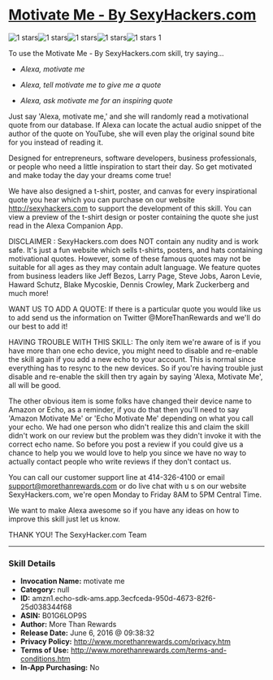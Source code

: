 # [Motivate Me - By SexyHackers.com](http://alexa.amazon.com/#skills/amzn1.echo-sdk-ams.app.3ecfceda-950d-4673-82f6-25d038344f68)
![1 stars](../../images/ic_star_black_18dp_1x.png)![1 stars](../../images/ic_star_border_black_18dp_1x.png)![1 stars](../../images/ic_star_border_black_18dp_1x.png)![1 stars](../../images/ic_star_border_black_18dp_1x.png)![1 stars](../../images/ic_star_border_black_18dp_1x.png) 1

To use the Motivate Me - By SexyHackers.com skill, try saying...

* *Alexa, motivate me*

* *Alexa, tell motivate me to give me a quote*

* *Alexa, ask motivate me for an inspiring quote*

Just say 'Alexa, motivate me,' and she will randomly read a motivational quote from our database.  If Alexa can locate the actual audio snippet of the author of the quote on YouTube, she will even play the original sound bite for you instead of reading it.  

Designed for entrepreneurs, software developers, business professionals, or people who need a little inspiration to start their day.  So get motivated and make today the day your dreams come true!  

We have also designed a t-shirt, poster, and canvas for every inspirational quote you hear which you can purchase on our website http://sexyhackers.com to support the development of this skill.   You can view a preview of the t-shirt design or poster containing the quote she just read in the Alexa Companion App.  

DISCLAIMER :  SexyHackers.com does NOT contain any nudity and is work safe.  It's just a fun website which sells t-shirts, posters, and hats containing motivational quotes.   However, some of these famous quotes may not be suitable for all ages as they may contain adult language.  We feature quotes from business leaders like Jeff Bezos, Larry Page, Steve Jobs, Aaron Levie,  Haward Schutz, Blake Mycoskie, Dennis Crowley, Mark Zuckerberg and much more! 

WANT US TO ADD A QUOTE: 
If there is a particular quote you would like us to add send us the information on Twitter @MoreThanRewards and we'll do our best to add it!

HAVING TROUBLE WITH THIS SKILL: The only item we're aware of is if you have more than one echo device, you might need to disable and re-enable the skill again if you add a new echo to your account. This is normal since everything has to resync to the new devices.  So if you're having trouble just disable and re-enable the skill then try again by saying 'Alexa, Motivate Me', all will be good.   

The other obvious item is some folks have changed their device name to Amazon or Echo, as a reminder, if you do that then you'll need to say 'Amazon Motivate Me' or 'Echo Motivate Me' depending on what you call your echo.   We had one person who didn't realize this and claim the skill didn't work on our review but the problem was they didn't invoke it with the correct echo name.  So before you post a review if you could give us a chance to help you we would love to help you since we have no way to actually contact people who write reviews if they don't contact us. 

You can call our customer support line at 414-326-4100 or email support@morethanrewards.com or do live chat with u s on our website SexyHackers.com, we're open Monday to Friday 8AM to 5PM Central Time. 

We want to make Alexa awesome so if you have any ideas on how to improve this skill just let us know. 

THANK YOU! 
The SexyHacker.com Team

***

### Skill Details

* **Invocation Name:** motivate me
* **Category:** null
* **ID:** amzn1.echo-sdk-ams.app.3ecfceda-950d-4673-82f6-25d038344f68
* **ASIN:** B01G6LOP9S
* **Author:** More Than Rewards
* **Release Date:** June 6, 2016 @ 09:38:32
* **Privacy Policy:** http://www.morethanrewards.com/privacy.htm
* **Terms of Use:** http://www.morethanrewards.com/terms-and-conditions.htm
* **In-App Purchasing:** No
